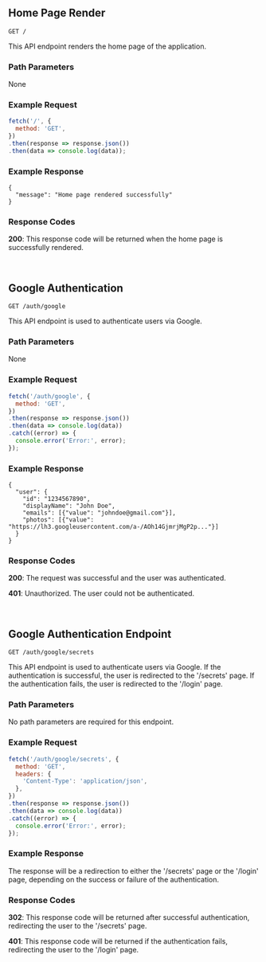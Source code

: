 ## Home Page Render

```
GET /
```

This API endpoint renders the home page of the application.

### Path Parameters

None

### Example Request

```javascript
fetch('/', {
  method: 'GET',
})
.then(response => response.json())
.then(data => console.log(data));
```

### Example Response

```
{ 
  "message": "Home page rendered successfully"
}
```

### Response Codes

**200**: This response code will be returned when the home page is successfully rendered.

<br />

## Google Authentication

```
GET /auth/google
```

This API endpoint is used to authenticate users via Google.

### Path Parameters

None

### Example Request

```javascript
fetch('/auth/google', {
  method: 'GET',
})
.then(response => response.json())
.then(data => console.log(data))
.catch((error) => {
  console.error('Error:', error);
});
```

### Example Response

```
{
  "user": {
    "id": "1234567890",
    "displayName": "John Doe",
    "emails": [{"value": "johndoe@gmail.com"}],
    "photos": [{"value": "https://lh3.googleusercontent.com/a-/AOh14GjmrjMgP2p..."}]
  }
}
```

### Response Codes

**200**: The request was successful and the user was authenticated.

**401**: Unauthorized. The user could not be authenticated.

<br />

## Google Authentication Endpoint

```
GET /auth/google/secrets
```

This API endpoint is used to authenticate users via Google. If the authentication is successful, the user is redirected to the '/secrets' page. If the authentication fails, the user is redirected to the '/login' page.

### Path Parameters

No path parameters are required for this endpoint.

### Example Request

```javascript
fetch('/auth/google/secrets', {
  method: 'GET',
  headers: {
    'Content-Type': 'application/json',
  },
})
.then(response => response.json())
.then(data => console.log(data))
.catch((error) => {
  console.error('Error:', error);
});
```

### Example Response

The response will be a redirection to either the '/secrets' page or the '/login' page, depending on the success or failure of the authentication.

### Response Codes

**302**: This response code will be returned after successful authentication, redirecting the user to the '/secrets' page.

**401**: This response code will be returned if the authentication fails, redirecting the user to the '/login' page.

<br />

